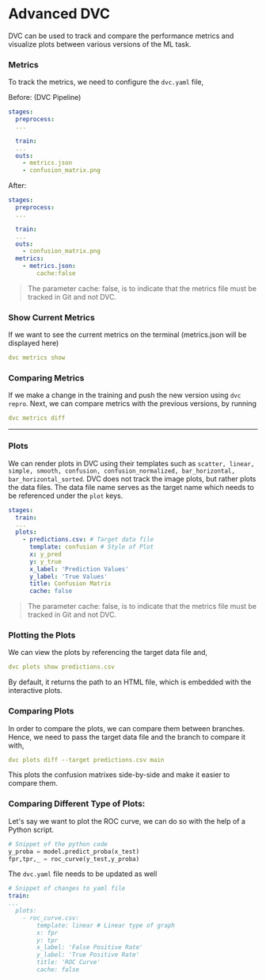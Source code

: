 # Advanced DVC

DVC can be used to track and compare the performance metrics and visualize plots between various versions of the ML task. 

### Metrics
To track the metrics, we need to configure the `dvc.yaml` file,

Before: (DVC Pipeline)
```yaml
stages:
  preprocess:
  ...

  train:
  ...
  outs:
    - metrics.json
    - confusion_matrix.png
```

After:
```yaml
stages:
  preprocess:
  ...

  train:
  ...
  outs:
    - confusion_matrix.png
  metrics:
    - metrics.json:
        cache:false
```
> The parameter cache: false, is to indicate that the metrics file must be tracked in Git and not DVC.

### Show Current Metrics
If we want to see the current metrics on the terminal (metrics.json will be displayed here)
```yaml
dvc metrics show
```

### Comparing Metrics
If we make a change in the training and push the new version using `dvc repro`.
Next, we can compare metrics with the previous versions, by running
```yaml
dvc metrics diff
```

___
### Plots
We can render plots in DVC using their templates such as `scatter, linear, simple, smooth, confusion, confusion_normalized, bar_horizontal, bar_horizontal_sorted`.
DVC does not track the image plots, but rather plots the data files.
The data file name serves as the target name which needs to be referenced under the `plot` keys.
```yaml
stages:
  train:
  ...
  plots:
    - predictions.csv: # Target data file
      template: confusion # Style of Plot
      x: y_pred
      y: y_true
      x_label: 'Prediction Values'
      y_label: 'True Values'
      title: Confusion Matrix
      cache: false
```
> The parameter cache: false, is to indicate that the metrics file must be tracked in Git and not DVC.

### Plotting the Plots
We can view the plots by referencing the target data file and,
```yaml
dvc plots show predictions.csv
```
By default, it returns the path to an HTML file, which is embedded with the interactive plots.

### Comparing Plots
In order to compare the plots, we can compare them between branches. Hence, we need to pass the target data file and the branch to compare it with,
```yaml
dvc plots diff --target predictions.csv main
```
This plots the confusion matrixes side-by-side and make it easier to compare them.

### Comparing Different Type of Plots:
Let's say we want to plot the ROC curve, we can do so with the help of a Python script.
```python
# Snippet of the python code
y_proba = model.predict_proba(x_test)
fpr,tpr,_ = roc_curve(y_test,y_proba)
```

The `dvc.yaml` file needs to be updated as well
```yaml
# Snippet of changes to yaml file
train:
...
  plots:
    - roc_curve.csv:
        template: linear # Linear type of graph
        x: fpr
        y: tpr
        x_label: 'False Positive Rate'
        y_label: 'True Positive Rate'
        title: 'ROC Curve'
        cache: false
```


